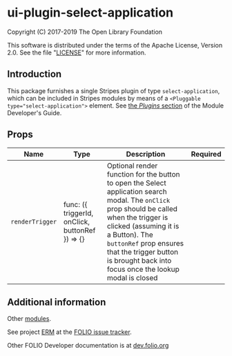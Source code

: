 # ui-plugin-select-application

Copyright (C) 2017-2019 The Open Library Foundation

This software is distributed under the terms of the Apache License,
Version 2.0. See the file "[LICENSE](LICENSE)" for more information.

## Introduction

This package furnishes a single Stripes plugin of type `select-application`,
which can be included in Stripes modules by means of a `<Pluggable
type="select-application">` element. See [the *Plugins*
section](https://github.com/folio-org/stripes-core/blob/master/doc/dev-guide.md#plugins)
of the Module Developer's Guide.

## Props

| Name            | Type                                            | Description                                                                                                                                                                                                                                                                                     | Required |
|-----------------|-------------------------------------------------|-------------------------------------------------------------------------------------------------------------------------------------------------------------------------------------------------------------------------------------------------------------------------------------------------|----------|
| `renderTrigger` | func: ({ triggerId, onClick, buttonRef }) => {} | Optional render function for the button to open the Select application search modal. The `onClick` prop should be called when the trigger is clicked (assuming it is a Button). The `buttonRef` prop ensures that the trigger button is brought back into focus once the lookup modal is closed |          |

## Additional information

Other [modules](https://dev.folio.org/source-code/#client-side).

See project [ERM](https://issues.folio.org/browse/ERM)
at the [FOLIO issue tracker](https://dev.folio.org/guidelines/issue-tracker/).

Other FOLIO Developer documentation is at [dev.folio.org](https://dev.folio.org/)
